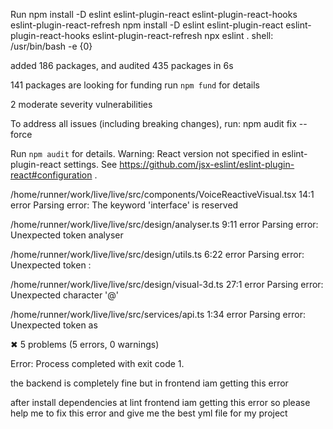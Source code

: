 Run npm install -D eslint eslint-plugin-react eslint-plugin-react-hooks eslint-plugin-react-refresh
  npm install -D eslint eslint-plugin-react eslint-plugin-react-hooks eslint-plugin-react-refresh
  npx eslint .
  shell: /usr/bin/bash -e {0}

added 186 packages, and audited 435 packages in 6s

141 packages are looking for funding
  run `npm fund` for details

2 moderate severity vulnerabilities

To address all issues (including breaking changes), run:
  npm audit fix --force

Run `npm audit` for details.
Warning: React version not specified in eslint-plugin-react settings. See https://github.com/jsx-eslint/eslint-plugin-react#configuration .

/home/runner/work/live/live/src/components/VoiceReactiveVisual.tsx
  14:1  error  Parsing error: The keyword 'interface' is reserved

/home/runner/work/live/live/src/design/analyser.ts
  9:11  error  Parsing error: Unexpected token analyser

/home/runner/work/live/live/src/design/utils.ts
  6:22  error  Parsing error: Unexpected token :

/home/runner/work/live/live/src/design/visual-3d.ts
  27:1  error  Parsing error: Unexpected character '@'

/home/runner/work/live/live/src/services/api.ts
  1:34  error  Parsing error: Unexpected token as

✖ 5 problems (5 errors, 0 warnings)

Error: Process completed with exit code 1.

the backend is completely fine but in frontend iam getting this error

after install dependencies at lint frontend iam getting this error so please help me to fix this error and give me the best yml file for my project